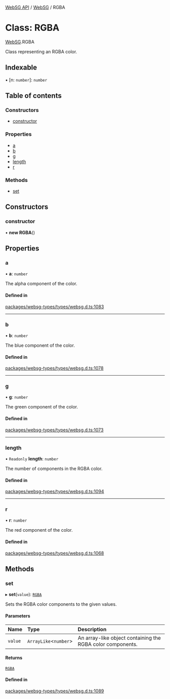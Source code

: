 [WebSG API](../README.md) / [WebSG](../modules/WebSG.md) / RGBA

# Class: RGBA

[WebSG](../modules/WebSG.md).RGBA

Class representing an RGBA color.

## Indexable

▪ [n: `number`]: `number`

## Table of contents

### Constructors

- [constructor](WebSG.RGBA.md#constructor)

### Properties

- [a](WebSG.RGBA.md#a)
- [b](WebSG.RGBA.md#b)
- [g](WebSG.RGBA.md#g)
- [length](WebSG.RGBA.md#length)
- [r](WebSG.RGBA.md#r)

### Methods

- [set](WebSG.RGBA.md#set)

## Constructors

### constructor

• **new RGBA**()

## Properties

### a

• **a**: `number`

The alpha component of the color.

#### Defined in

[packages/websg-types/types/websg.d.ts:1083](https://github.com/thirdroom/thirdroom/blob/972fa72b/packages/websg-types/types/websg.d.ts#L1083)

___

### b

• **b**: `number`

The blue component of the color.

#### Defined in

[packages/websg-types/types/websg.d.ts:1078](https://github.com/thirdroom/thirdroom/blob/972fa72b/packages/websg-types/types/websg.d.ts#L1078)

___

### g

• **g**: `number`

The green component of the color.

#### Defined in

[packages/websg-types/types/websg.d.ts:1073](https://github.com/thirdroom/thirdroom/blob/972fa72b/packages/websg-types/types/websg.d.ts#L1073)

___

### length

• `Readonly` **length**: `number`

The number of components in the RGBA color.

#### Defined in

[packages/websg-types/types/websg.d.ts:1094](https://github.com/thirdroom/thirdroom/blob/972fa72b/packages/websg-types/types/websg.d.ts#L1094)

___

### r

• **r**: `number`

The red component of the color.

#### Defined in

[packages/websg-types/types/websg.d.ts:1068](https://github.com/thirdroom/thirdroom/blob/972fa72b/packages/websg-types/types/websg.d.ts#L1068)

## Methods

### set

▸ **set**(`value`): [`RGBA`](WebSG.RGBA.md)

Sets the RGBA color components to the given values.

#### Parameters

| Name | Type | Description |
| :------ | :------ | :------ |
| `value` | `ArrayLike`<`number`\> | An array-like object containing the RGBA color components. |

#### Returns

[`RGBA`](WebSG.RGBA.md)

#### Defined in

[packages/websg-types/types/websg.d.ts:1089](https://github.com/thirdroom/thirdroom/blob/972fa72b/packages/websg-types/types/websg.d.ts#L1089)
